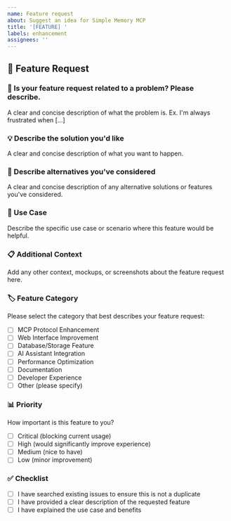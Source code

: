 ```yaml
---
name: Feature request
about: Suggest an idea for Simple Memory MCP
title: '[FEATURE] '
labels: enhancement
assignees: ''
---
```


## 🚀 Feature Request

### 📝 Is your feature request related to a problem? Please describe.
A clear and concise description of what the problem is. Ex. I'm always frustrated when [...]

### 💡 Describe the solution you'd like
A clear and concise description of what you want to happen.

### 🔄 Describe alternatives you've considered
A clear and concise description of any alternative solutions or features you've considered.

### 🎯 Use Case
Describe the specific use case or scenario where this feature would be helpful.

### 📋 Additional Context
Add any other context, mockups, or screenshots about the feature request here.

### 🏷️ Feature Category
Please select the category that best describes your feature request:
- [ ] MCP Protocol Enhancement
- [ ] Web Interface Improvement
- [ ] Database/Storage Feature
- [ ] AI Assistant Integration
- [ ] Performance Optimization
- [ ] Documentation
- [ ] Developer Experience
- [ ] Other (please specify)

### 📊 Priority
How important is this feature to you?
- [ ] Critical (blocking current usage)
- [ ] High (would significantly improve experience)
- [ ] Medium (nice to have)
- [ ] Low (minor improvement)

### ✅ Checklist
- [ ] I have searched existing issues to ensure this is not a duplicate
- [ ] I have provided a clear description of the requested feature
- [ ] I have explained the use case and benefits
